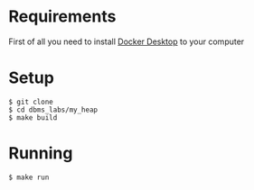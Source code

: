 # Requirements

First of all you need to install [Docker Desktop](https://www.docker.com/products/docker-desktop/) to your computer

# Setup

```console
$ git clone
$ cd dbms_labs/my_heap
$ make build
```

# Running

```console
$ make run
```
